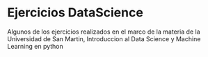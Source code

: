 # Ejercicios DataScience

Algunos de los ejercicios realizados en el marco de la materia de la Universidad de San Martin, Introduccion al Data Science y Machine Learning en python
 
